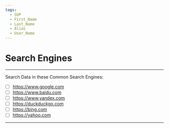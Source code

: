 ```yaml
---
tags:
  - SOP
  - First_Name
  - Last_Name
  - Alias
  - User_Name
---
```

# Search Engines
---
Search Data in these Common Search Engines:

- [ ] https://www.google.com
- [ ] https://www.baidu.com
- [ ] https://www.yandex.com
- [ ] https://duckduckgo.com
- [ ] https://bing.com
- [ ] https://yahoo.com
---

